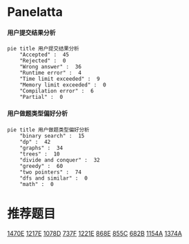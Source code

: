 # Panelatta

<!-- tabs:start -->



#### **用户提交结果分析**

```mermaid
pie title 用户提交结果分析
    "Accepted" :  45
    "Rejected" :  0
    "Wrong answer" :  36
    "Runtime error" :  4
    "Time limit exceeded" :  9
    "Memory limit exceeded" :  0
    "Compilation error" :  6
    "Partial" :  0
```

#### **用户做题类型偏好分析**

```mermaid
pie title 用户做题类型偏好分析
    "binary search" :  15
    "dp" :  42
    "graphs" :  34
    "trees" :  10
    "divide and conquer" :  32
    "greedy" :  60
    "two pointers" :  74
    "dfs and similar" :  0
    "math" :  0
```



<!-- tabs:end -->
# 推荐题目
[1470E](https://codeforces.com/contest/1470/problem/E)
[1217E](https://codeforces.com/contest/1217/problem/E)
[1078D](https://codeforces.com/contest/1078/problem/D)
[737F](https://codeforces.com/contest/737/problem/F)
[1221E](https://codeforces.com/contest/1221/problem/E)
[868E](https://codeforces.com/contest/868/problem/E)
[855C](https://codeforces.com/contest/855/problem/C)
[682B](https://codeforces.com/contest/682/problem/B)
[1154A](https://codeforces.com/contest/1154/problem/A)
[1374A](https://codeforces.com/contest/1374/problem/A)
